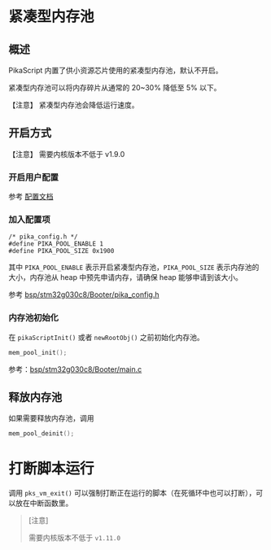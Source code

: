 # 紧凑型内存池

## 概述

PikaScript 内置了供小资源芯片使用的紧凑型内存池，默认不开启。

紧凑型内存池可以将内存碎片从通常的 20~30% 降低至 5% 以下。

【注意】 紧凑型内存池会降低运行速度。

## 开启方式

【注意】 需要内核版本不低于 v1.9.0

### 开启用户配置

参考 [配置文档](https://pikadoc.readthedocs.io/zh/latest/%E4%BC%98%E5%8C%96%E5%86%85%E5%AD%98%E5%8D%A0%E7%94%A8%E3%80%81%E9%85%8D%E7%BD%AE%20libc.html)

### 加入配置项

```
/* pika_config.h */
#define PIKA_POOL_ENABLE 1
#define PIKA_POOL_SIZE 0x1900
```

其中 `PIKA_POOL_ENABLE` 表示开启紧凑型内存池，`PIKA_POOL_SIZE` 表示内存池的大小，内存池从 heap 中预先申请内存，请确保 heap 能够申请到该大小。

参考 [bsp/stm32g030c8/Booter/pika_config.h](https://gitee.com/Lyon1998/pikascript/blob/master/bsp/stm32g030c8/Booter/pika_config.h)

### 内存池初始化

在 `pikaScriptInit()` 或者 `newRootObj()` 之前初始化内存池。 

``` C
mem_pool_init();
```

参考：[bsp/stm32g030c8/Booter/main.c](https://gitee.com/Lyon1998/pikascript/blob/master/bsp/stm32g030c8/Booter/main.c)

## 释放内存池

如果需要释放内存池，调用

``` C
mem_pool_deinit();
```

# 打断脚本运行

调用 `pks_vm_exit()` 可以强制打断正在运行的脚本（在死循环中也可以打断），可以放在中断函数里。

> [注意]
> 
> 需要内核版本不低于 `v1.11.0`
